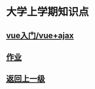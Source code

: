 # 大学上学期知识点

## [vue入门/vue+ajax ](https://code.aliyun.com/3011248542/myStudyCode/tree/master/%E5%A4%A7%E4%BA%8C%E5%AD%A6%E6%9C%9F%E7%9F%A5%E8%AF%86%E7%82%B9/%E4%B8%8B%E5%AD%A6%E6%9C%9F/2004vue)
## [作业](https://code.aliyun.com/3011248542/myStudyCode/tree/master/%E5%A4%A7%E4%BA%8C%E5%AD%A6%E6%9C%9F%E7%9F%A5%E8%AF%86%E7%82%B9/%E4%B8%8B%E5%AD%A6%E6%9C%9F/2004vue/homework)

## [返回上一级](https://code.aliyun.com/3011248542/myStudyCode/tree/master/%E5%A4%A7%E4%BA%8C%E5%AD%A6%E6%9C%9F%E7%9F%A5%E8%AF%86%E7%82%B9)